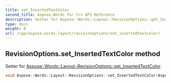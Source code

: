 ```yaml
---
title: set_InsertedTextColor
second_title: Aspose.Words for C++ API Reference
description: Setter for Aspose::Words::Layout::RevisionOptions::get_InsertedTextColor. 
type: docs
weight: 0
url: /cpp/aspose.words.layout/revisionoptions/set_insertedtextcolor/
---
```

## RevisionOptions.set_InsertedTextColor method


Setter for [Aspose::Words::Layout::RevisionOptions::get_InsertedTextColor](./get_insertedtextcolor/).

```cpp
void Aspose::Words::Layout::RevisionOptions::set_InsertedTextColor(Aspose::Words::Layout::RevisionColor value)
```

